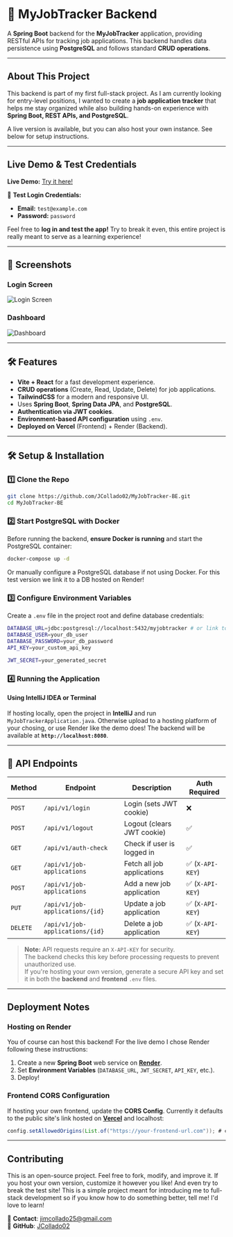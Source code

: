 # 📌 MyJobTracker Backend

A **Spring Boot** backend for the **MyJobTracker** application, providing RESTful APIs for tracking job applications. This backend handles data persistence using **PostgreSQL** and follows standard **CRUD operations**.

---

## About This Project
This backend is part of my first full-stack project. As I am currently looking for entry-level positions, I wanted to create a **job application tracker** that helps me stay organized while also building hands-on experience with **Spring Boot, REST APIs, and PostgreSQL**.

A live version is available, but you can also host your own instance. See below for setup instructions.

---
## Live Demo & Test Credentials  
**Live Demo:** [Try it here!](https://my-job-tracker-fe.vercel.app/)  

🔑 **Test Login Credentials:**  
- **Email:** `test@example.com`  
- **Password:** `password`

Feel free to **log in and test the app!** Try to break it even, this entire project is really 
meant to serve as a learning experience!

---

## 📸 Screenshots  
### **Login Screen**  
![Login Screen](JCollado02/MyJobTracker-BE/screenshots/login.png?raw=true "Optional Title")

### **Dashboard**  
![Dashboard](https://raw.githubusercontent.com/JCollado02/MyJobTracker-BE/screenshots/dashboard.PNG)  

---

## 🛠 Features
- **Vite + React** for a fast development experience.
- **CRUD operations** (Create, Read, Update, Delete) for job applications.
- **TailwindCSS** for a modern and responsive UI.
- Uses **Spring Boot**, **Spring Data JPA**, and **PostgreSQL**.
- **Authentication via JWT cookies**.  
- **Environment-based API configuration** using `.env`.
- **Deployed on Vercel** (Frontend) + Render (Backend).

---

## 🛠 Setup & Installation

### **1️⃣ Clone the Repo**
```sh
git clone https://github.com/JCollado02/MyJobTracker-BE.git
cd MyJobTracker-BE
```

### **2️⃣ Start PostgreSQL with Docker**
Before running the backend, **ensure Docker is running** and start the PostgreSQL container:
```sh
docker-compose up -d
```

Or manually configure a PostgreSQL database if not using Docker. For this test version we link it to a DB hosted on Render!

### **3️⃣ Configure Environment Variables**
Create a `.env` file in the project root and define database credentials:
```sh
DATABASE_URL=jdbc:postgresql://localhost:5432/myjobtracker # or link to your hosted database
DATABASE_USER=your_db_user
DATABASE_PASSWORD=your_db_password
API_KEY=your_custom_api_key

JWT_SECRET=your_generated_secret
```

### **4️⃣ Running the Application**
#### **Using IntelliJ IDEA or Terminal**
If hosting locally, open the project in **IntelliJ** and run `MyJobTrackerApplication.java`.
Otherwise upload to a hosting platform of your chosing, or use Render like the demo does!
The backend will be available at **`http://localhost:8080`**.

---

## 📡 API Endpoints

| Method  | Endpoint                        | Description                 | Auth Required |
|---------|--------------------------------|-----------------------------|--------------|
| `POST`  | `/api/v1/login`                | Login (sets JWT cookie)     | ❌ |
| `POST`  | `/api/v1/logout`               | Logout (clears JWT cookie)  | ✅ |
| `GET`   | `/api/v1/auth-check`           | Check if user is logged in  | ✅ |
| `GET`   | `/api/v1/job-applications`      | Fetch all job applications  | ✅ (`X-API-KEY`) |
| `POST`  | `/api/v1/job-applications`      | Add a new job application   | ✅ (`X-API-KEY`) |
| `PUT`   | `/api/v1/job-applications/{id}` | Update a job application    | ✅ (`X-API-KEY`) |
| `DELETE`| `/api/v1/job-applications/{id}` | Delete a job application    | ✅ (`X-API-KEY`) |

> **Note:** API requests require an `X-API-KEY` for security.  
> The backend checks this key before processing requests to prevent unauthorized use.  
> If you're hosting your own version, generate a secure API key and set it in both the **backend** and **frontend** `.env` files.


---

## Deployment Notes
### **Hosting on Render**
You of course can host this backend! For the live demo I chose Render following these instructions:
1. Create a new **Spring Boot** web service on **[Render](https://render.com/)**.
2. Set **Environment Variables** (`DATABASE_URL`, `JWT_SECRET`, `API_KEY`, etc.).
3. Deploy!

### **Frontend CORS Configuration**
If hosting your own frontend, update the **CORS Config**. Currently it defaults to the public site's link hosted on **[Vercel](https://vercel.com)** and localhost:
```java
config.setAllowedOrigins(List.of("https://your-frontend-url.com")); # can also add additional links
```

---

## Contributing
This is an open-source project. Feel free to fork, modify, and improve it.
If you host your own version, customize it however you like! And even try to
break the test site! This is a simple project meant for introducing me to
full-stack development so if you know how to do something better, tell me! I'd
love to learn!

📧 **Contact**: [jimcollado25@gmail.com](mailto:jimcollado25@gmail.com)  
🔗 **GitHub**: [JCollado02](https://github.com/JCollado02)

